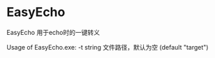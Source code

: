 # EasyEcho
EasyEcho 用于echo时的一键转义


Usage of EasyEcho.exe:
  -t string
        文件路径，默认为空 (default "target")
